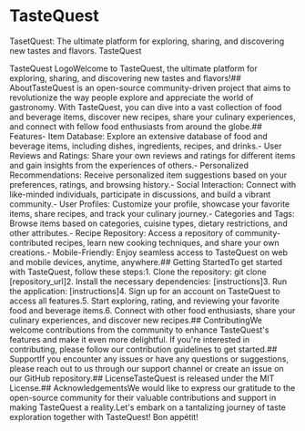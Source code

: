 # TasteQuest
TasetQuest: The ultimate platform for exploring, sharing, and discovering new tastes and flavors.
TasteQuest

TasteQuest LogoWelcome to TasteQuest, the ultimate platform for exploring, sharing, and discovering new tastes and flavors!## AboutTasteQuest is an open-source community-driven project that aims to revolutionize the way people explore and appreciate the world of gastronomy. With TasteQuest, you can dive into a vast collection of food and beverage items, discover new recipes, share your culinary experiences, and connect with fellow food enthusiasts from around the globe.## Features- Item Database: Explore an extensive database of food and beverage items, including dishes, ingredients, recipes, and drinks.- User Reviews and Ratings: Share your own reviews and ratings for different items and gain insights from the experiences of others.- Personalized Recommendations: Receive personalized item suggestions based on your preferences, ratings, and browsing history.- Social Interaction: Connect with like-minded individuals, participate in discussions, and build a vibrant community.- User Profiles: Customize your profile, showcase your favorite items, share recipes, and track your culinary journey.- Categories and Tags: Browse items based on categories, cuisine types, dietary restrictions, and other attributes.- Recipe Repository: Access a repository of community-contributed recipes, learn new cooking techniques, and share your own creations.- Mobile-Friendly: Enjoy seamless access to TasteQuest on web and mobile devices, anytime, anywhere.## Getting StartedTo get started with TasteQuest, follow these steps:1. Clone the repository: git clone [repository_url]2. Install the necessary dependencies: [instructions]3. Run the application: [instructions]4. Sign up for an account on TasteQuest to access all features.5. Start exploring, rating, and reviewing your favorite food and beverage items.6. Connect with other food enthusiasts, share your culinary experiences, and discover new recipes.## ContributingWe welcome contributions from the community to enhance TasteQuest's features and make it even more delightful. If you're interested in contributing, please follow our contribution guidelines to get started.## SupportIf you encounter any issues or have any questions or suggestions, please reach out to us through our support channel or create an issue on our GitHub repository.## LicenseTasteQuest is released under the MIT License.## AcknowledgementsWe would like to express our gratitude to the open-source community for their valuable contributions and support in making TasteQuest a reality.Let's embark on a tantalizing journey of taste exploration together with TasteQuest! Bon appétit!
